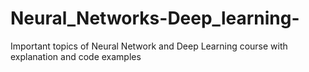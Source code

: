 # Neural_Networks-Deep_learning-
Important topics of Neural Network and Deep Learning course with explanation and code examples

